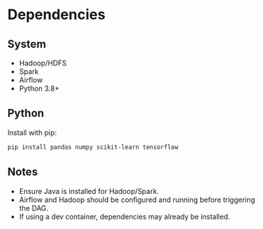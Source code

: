# Dependencies

## System

- Hadoop/HDFS
- Spark
- Airflow
- Python 3.8+

## Python

Install with pip:

```bash
pip install pandas numpy scikit-learn tensorflow
```

## Notes

- Ensure Java is installed for Hadoop/Spark.
- Airflow and Hadoop should be configured and running before triggering the DAG.
- If using a dev container, dependencies may already be installed.
